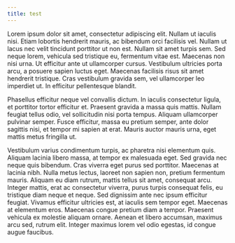```yaml
---
title: test
---
```


Lorem ipsum dolor sit amet, consectetur adipiscing elit. Nullam ut iaculis nisi. Etiam lobortis hendrerit mauris, ac bibendum orci facilisis vel. Nullam ut lacus nec velit tincidunt porttitor ut non est. Nullam sit amet turpis sem. Sed neque lorem, vehicula sed tristique eu, fermentum vitae est. Maecenas non nisi urna. Ut efficitur ante ut ullamcorper cursus. Vestibulum ultricies porta arcu, a posuere sapien luctus eget. Maecenas facilisis risus sit amet hendrerit tristique. Cras vestibulum gravida sem, vel ullamcorper leo imperdiet ut. In efficitur pellentesque blandit.

Phasellus efficitur neque vel convallis dictum. In iaculis consectetur ligula, et porttitor tortor efficitur et. Praesent gravida a massa quis mattis. Nullam feugiat tellus odio, vel sollicitudin nisi porta tempus. Aliquam ullamcorper pulvinar semper. Fusce efficitur, massa eu pretium semper, ante dolor sagittis nisi, et tempor mi sapien at erat. Mauris auctor mauris urna, eget mattis metus fringilla ut.

Vestibulum varius condimentum turpis, ac pharetra nisi elementum quis. Aliquam lacinia libero massa, at tempor ex malesuada eget. Sed gravida nec neque quis bibendum. Cras viverra eget purus sed porttitor. Maecenas at lacinia nibh. Nulla metus lectus, laoreet non sapien non, pretium fermentum mauris. Aliquam eu diam rutrum, mattis tellus sit amet, consequat arcu. Integer mattis, erat ac consectetur viverra, purus turpis consequat felis, eu tristique diam neque et neque. Sed dignissim ante nec ipsum efficitur feugiat. Vivamus efficitur ultricies est, at iaculis sem tempor eget. Maecenas at elementum eros. Maecenas congue pretium diam a tempor. Praesent vehicula ex molestie aliquam ornare. Aenean et libero accumsan, maximus arcu sed, rutrum elit. Integer maximus lorem vel odio egestas, id congue augue faucibus.